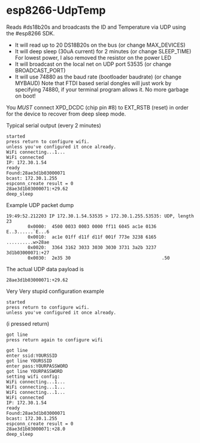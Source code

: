 # esp8266-UdpTemp
Reads #ds18b20s and broadcasts the ID and Temperature via UDP using the #esp8266 SDK.

* It will read up to 20 DS18B20s on the bus (or change MAX_DEVICES)
* It will deep sleep (30uA current) for 2 minutes (or change SLEEP_TIME)  For lowest power, I also removed the resistor on the power LED
* It will broadcast on the local net on UDP port 53535 (or change BROADCAST_PORT)
* It will use 74880 as the baud rate (bootloader baudrate) (or change MYBAUD) Note that FTDI based serial dongles will just work by specifying 74880, if your terminal program allows it.  No more garbage on boot!

You *MUST* connect XPD_DCDC (chip pin #8) to EXT_RSTB (reset) in order for 
the device to recover from deep sleep mode.

Typical serial output (every 2 minutes)
```
started
press return to configure wifi.
unless you've configured it once already.
WiFi connecting...1...
WiFi connected
IP: 172.30.1.54
ready
Found:28ae3d1b03000071
bcast: 172.30.1.255
espconn_create result = 0
28ae3d1b03000071:+29.62
deep_sleep
```

Example UDP packet dump
```
19:49:52.212203 IP 172.30.1.54.53535 > 172.30.1.255.53535: UDP, length 23
        0x0000:  4500 0033 0003 0000 ff11 6045 ac1e 0136  E..3......`E...6
        0x0010:  ac1e 01ff d11f d11f 001f 773e 3238 6165  ..........w>28ae
        0x0020:  3364 3162 3033 3030 3030 3731 3a2b 3237  3d1b03000071:+27
        0x0030:  2e35 30                                  .50
```
The actual UDP data payload is
```
28ae3d1b03000071:+29.62
```

Very Very stupid configuration example

```
started
press return to configure wifi.
unless you've configured it once already.
```
(i pressed return)
```
got line 
press return again to configure wifi

got line 
enter ssid:YOURSSID
got line YOURSSID
enter pass:YOURPASSWORD
got line YOURPASSWORD
setting wifi config: 
WiFi connecting...1...
WiFi connecting...1...
WiFi connecting...1...
WiFi connected
IP: 172.30.1.54
ready
Found:28ae3d1b03000071
bcast: 172.30.1.255
espconn_create result = 0
28ae3d1b03000071:+28.0
deep_sleep
```
